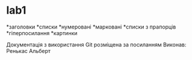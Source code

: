 # lab1    
*заголовки
*списки 
  *нумеровані
  *марковані
  *списки з прапорців
*гіперпосилання
*картинки

Документація з використання Git розміщена за посиланням
Виконав: Ренькас Альберт
